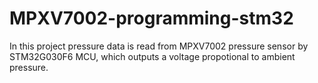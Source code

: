 # MPXV7002-programming-stm32
 In this project pressure data is read from MPXV7002 pressure sensor by STM32G030F6 MCU, which outputs a voltage propotional to ambient pressure.
